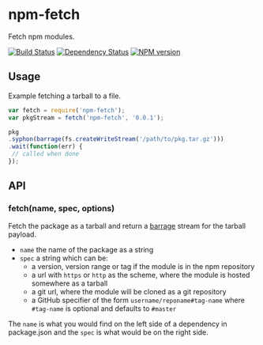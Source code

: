 # npm-fetch

Fetch npm modules.

[![Build Status](https://travis-ci.org/ForbesLindesay/npm-fetch.png?branch=master)](https://travis-ci.org/ForbesLindesay/npm-fetch)
[![Dependency Status](https://gemnasium.com/ForbesLindesay/npm-fetch.png)](https://gemnasium.com/ForbesLindesay/npm-fetch)
[![NPM version](https://badge.fury.io/js/npm-fetch.png)](http://badge.fury.io/js/npm-fetch)

## Usage

Example fetching a tarball to a file.

```js
var fetch = require('npm-fetch');
var pkgStream = fetch('npm-fetch', '0.0.1');

pkg
.syphon(barrage(fs.createWriteStream('/path/to/pkg.tar.gz')))
.wait(function(err) {
 // called when done
});
```

## API

### fetch(name, spec, options)

Fetch the package as a tarball and return a [barrage](https://www.npmjs.org/package/barrage) stream for the tarball payload.

 - `name` the name of the package as a string
 - `spec` a string which can be:
   - a version, version range or tag if the module is in the npm repository
   - a url with `https` or `http` as the scheme, where the module is hosted somewhere as a tarball
   - a git url, where the module will be cloned as a git repository
   - a GitHub specifier of the form `username/reponame#tag-name` where `#tag-name` is optional and defaults to `#master`

The `name` is what you would find on the left side of a dependency in package.json and the `spec` is what would be on the right side.
